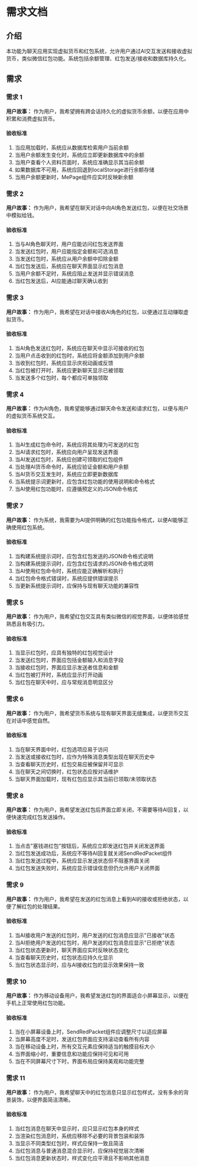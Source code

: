 # 需求文档

## 介绍

本功能为聊天应用实现虚拟货币和红包系统，允许用户通过AI交互发送和接收虚拟货币，类似微信红包功能。系统包括余额管理、红包发送/接收和数据库持久化。

## 需求

### 需求 1

**用户故事：** 作为用户，我希望拥有跨会话持久化的虚拟货币余额，以便在应用中积累和消费虚拟货币。

#### 验收标准

1. 当应用加载时，系统应从数据库检索用户当前余额
2. 当用户余额发生变化时，系统应立即更新数据库中的余额
3. 当用户查看个人资料页面时，系统应准确显示其当前余额
4. 如果数据库不可用，系统应回退到localStorage进行余额存储
5. 当用户余额更新时，MePage组件应实时反映新余额

### 需求 2

**用户故事：** 作为用户，我希望在聊天对话中向AI角色发送红包，以便在社交场景中模拟给钱。

#### 验收标准

1. 当与AI角色聊天时，用户应能访问红包发送界面
2. 当发送红包时，用户应能指定金额和可选消息
3. 当发送红包时，系统应从用户余额中扣除金额
4. 当红包发送后，系统应在聊天界面显示红包消息
5. 当用户余额不足时，系统应阻止发送并显示错误消息
6. 当红包发送后，AI应能通过聊天确认收到

### 需求 3

**用户故事：** 作为用户，我希望在对话中接收AI角色的红包，以便通过互动赚取虚拟货币。

#### 验收标准

1. 当AI角色发送红包时，系统应在聊天中显示可接收的红包
2. 当用户点击收到的红包时，系统应将金额添加到用户余额
3. 当收到红包时，系统应显示庆祝动画或反馈
4. 当红包被打开时，系统应更新聊天显示已被领取
5. 当发送多个红包时，每个都应可单独领取

### 需求 4

**用户故事：** 作为AI角色，我希望能够通过聊天命令发送和请求红包，以便与用户的虚拟货币系统交互。

#### 验收标准

1. 当AI生成红包命令时，系统应将其处理为可发送的红包
2. 当AI请求红包时，系统应向用户呈现发送界面
3. 当AI发送红包时，系统应创建可领取的红包组件
4. 当处理AI货币命令时，系统应验证金额和用户余额
5. 当AI货币交互发生时，系统应立即更新数据库
6. 当系统提示词更新时，应包含红包功能的使用说明和命令格式
7. 当AI使用红包功能时，应遵循预定义的JSON命令格式

### 需求 7

**用户故事：** 作为系统，我需要为AI提供明确的红包功能指令格式，以便AI能够正确使用红包系统。

#### 验收标准

1. 当构建系统提示词时，应包含红包发送的JSON命令格式说明
2. 当构建系统提示词时，应包含红包请求的JSON命令格式说明
3. 当AI使用红包命令时，系统应能正确解析和执行
4. 当红包命令格式错误时，系统应提供错误提示
5. 当更新系统提示词时，应保持与现有聊天功能的兼容性

### 需求 5

**用户故事：** 作为用户，我希望红包交互具有类似微信的视觉界面，以便体验感觉熟悉且有吸引力。

#### 验收标准

1. 当显示红包时，应具有独特的红包视觉设计
2. 当发送红包时，界面应包括金额输入和消息字段
3. 当接收红包时，界面应显示发送者信息和金额
4. 当红包被打开时，系统应显示打开动画
5. 当红包在聊天中时，应与常规消息明显区分

### 需求 6

**用户故事：** 作为用户，我希望货币系统与现有聊天界面无缝集成，以便货币交互在对话中感觉自然。

#### 验收标准

1. 当在聊天界面中时，红包选项应易于访问
2. 当发送或接收红包时，应作为特殊消息类型出现在聊天历史中
3. 当查看聊天历史时，红包交易应被保留并可显示
4. 当在聊天之间切换时，红包状态应按对话维护
5. 当聊天界面加载时，现有红包应显示其当前已领取/未领取状态

### 需求 8

**用户故事：** 作为用户，我希望发送红包后界面立即关闭，不需要等待AI回复，以便快速完成红包发送操作。

#### 验收标准

1. 当点击"塞钱进红包"按钮后，系统应立即发送红包并关闭发送界面
2. 当红包发送成功后，系统应不等待AI回复就关闭SendRedPacket组件
3. 当红包发送过程中，系统应显示发送状态但不阻塞界面关闭
4. 当红包发送失败时，系统应显示错误信息但仍允许用户关闭界面

### 需求 9

**用户故事：** 作为用户，我希望在发送的红包消息上看到AI的接收或拒绝状态，以便了解红包的处理结果。

#### 验收标准

1. 当AI接收用户发送的红包时，用户发送的红包消息应显示"已接收"状态
2. 当AI拒绝用户发送的红包时，用户发送的红包消息应显示"已拒绝"状态
3. 当红包状态更新时，聊天界面应实时反映状态变化
4. 当查看聊天历史时，红包状态应持久化显示
5. 当红包状态显示时，应与AI接收红包的显示效果保持一致

### 需求 10

**用户故事：** 作为移动设备用户，我希望发送红包的界面适合小屏幕显示，以便在手机上正常使用红包功能。

#### 验收标准

1. 当在小屏幕设备上时，SendRedPacket组件应调整尺寸以适应屏幕
2. 当屏幕高度不足时，发送红包界面应支持滚动查看所有内容
3. 当在移动设备上时，所有交互元素应保持适当的触摸目标大小
4. 当界面缩小时，重要信息和功能应保持可见和可用
5. 当在不同屏幕尺寸下时，界面布局应保持美观和功能完整

### 需求 11

**用户故事：** 作为用户，我希望聊天中的红包消息只显示红包样式，没有多余的背景装饰，以便界面简洁清晰。

#### 验收标准

1. 当红包消息在聊天中显示时，应只显示红包本身的样式
2. 当渲染红包消息时，系统应移除不必要的背景包装和装饰
3. 当显示不同类型红包时，样式应保持一致且简洁
4. 当红包消息与普通消息混合显示时，应保持视觉层次清晰
5. 当红包消息更新状态时，样式变化应平滑且不影响其他消息